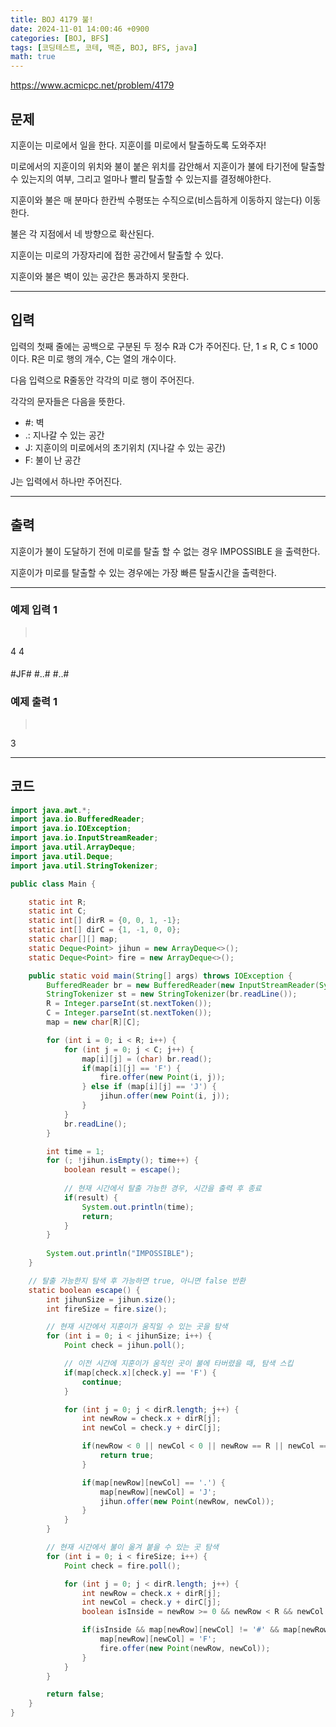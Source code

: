 ```yaml
---
title: BOJ 4179 불!
date: 2024-11-01 14:00:46 +0900
categories: [BOJ, BFS]
tags: [코딩테스트, 코테, 백준, BOJ, BFS, java]
math: true
---
```


<https://www.acmicpc.net/problem/4179>

## 문제
지훈이는 미로에서 일을 한다. 지훈이를 미로에서 탈출하도록 도와주자!

미로에서의 지훈이의 위치와 불이 붙은 위치를 감안해서 지훈이가 불에 타기전에 탈출할 수 있는지의 여부, 그리고 얼마나 빨리 탈출할 수 있는지를 결정해야한다.

지훈이와 불은 매 분마다 한칸씩 수평또는 수직으로(비스듬하게 이동하지 않는다) 이동한다.

불은 각 지점에서 네 방향으로 확산된다.

지훈이는 미로의 가장자리에 접한 공간에서 탈출할 수 있다.

지훈이와 불은 벽이 있는 공간은 통과하지 못한다.

---
## 입력
입력의 첫째 줄에는 공백으로 구분된 두 정수 R과 C가 주어진다. 단, 1 ≤ R, C ≤ 1000 이다. R은 미로 행의 개수, C는 열의 개수이다.

다음 입력으로 R줄동안 각각의 미로 행이 주어진다.

각각의 문자들은 다음을 뜻한다.

- #: 벽
- .: 지나갈 수 있는 공간
- J: 지훈이의 미로에서의 초기위치 (지나갈 수 있는 공간)
- F: 불이 난 공간

J는 입력에서 하나만 주어진다.

---
## 출력
지훈이가 불이 도달하기 전에 미로를 탈출 할 수 없는 경우 IMPOSSIBLE 을 출력한다.

지훈이가 미로를 탈출할 수 있는 경우에는 가장 빠른 탈출시간을 출력한다.

---
### 예제 입력 1
> <pre>
4 4
####
#JF#
#..#
#..#
> </pre>

### 예제 출력 1
> <pre>
3
> </pre>

---
## 코드

```java
import java.awt.*;
import java.io.BufferedReader;
import java.io.IOException;
import java.io.InputStreamReader;
import java.util.ArrayDeque;
import java.util.Deque;
import java.util.StringTokenizer;

public class Main {

    static int R;
    static int C;
    static int[] dirR = {0, 0, 1, -1};
    static int[] dirC = {1, -1, 0, 0};
    static char[][] map;
    static Deque<Point> jihun = new ArrayDeque<>();
    static Deque<Point> fire = new ArrayDeque<>();

    public static void main(String[] args) throws IOException {
        BufferedReader br = new BufferedReader(new InputStreamReader(System.in));
        StringTokenizer st = new StringTokenizer(br.readLine());
        R = Integer.parseInt(st.nextToken());
        C = Integer.parseInt(st.nextToken());
        map = new char[R][C];

        for (int i = 0; i < R; i++) {
            for (int j = 0; j < C; j++) {
                map[i][j] = (char) br.read();
                if(map[i][j] == 'F') {
                    fire.offer(new Point(i, j));
                } else if (map[i][j] == 'J') {
                    jihun.offer(new Point(i, j));
                }
            }
            br.readLine();
        }

        int time = 1;
        for (; !jihun.isEmpty(); time++) {
            boolean result = escape();
            
            // 현재 시간에서 탈출 가능한 경우, 시간을 출력 후 종료
            if(result) {
                System.out.println(time);
                return;
            }
        }
        
        System.out.println("IMPOSSIBLE");
    }

    // 탈출 가능한지 탐색 후 가능하면 true, 아니면 false 반환
    static boolean escape() {
        int jihunSize = jihun.size();
        int fireSize = fire.size();

        // 현재 시간에서 지훈이가 움직일 수 있는 곳을 탐색
        for (int i = 0; i < jihunSize; i++) {
            Point check = jihun.poll();

            // 이전 시간에 지훈이가 움직인 곳이 불에 타버렸을 때, 탐색 스킵
            if(map[check.x][check.y] == 'F') {
                continue;
            }

            for (int j = 0; j < dirR.length; j++) {
                int newRow = check.x + dirR[j];
                int newCol = check.y + dirC[j];

                if(newRow < 0 || newCol < 0 || newRow == R || newCol == C) {
                    return true;
                }

                if(map[newRow][newCol] == '.') {
                    map[newRow][newCol] = 'J';
                    jihun.offer(new Point(newRow, newCol));
                }
            }
        }

        // 현재 시간에서 불이 옮겨 붙을 수 있는 곳 탐색
        for (int i = 0; i < fireSize; i++) {
            Point check = fire.poll();

            for (int j = 0; j < dirR.length; j++) {
                int newRow = check.x + dirR[j];
                int newCol = check.y + dirC[j];
                boolean isInside = newRow >= 0 && newRow < R && newCol >= 0 && newCol < C;

                if(isInside && map[newRow][newCol] != '#' && map[newRow][newCol] != 'F') {
                    map[newRow][newCol] = 'F';
                    fire.offer(new Point(newRow, newCol));
                }
            }
        }

        return false;
    }
}
```
